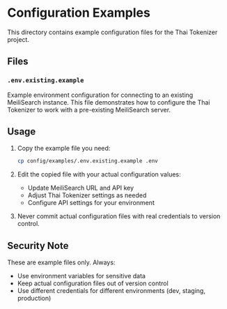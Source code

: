 # Configuration Examples

This directory contains example configuration files for the Thai Tokenizer project.

## Files

### `.env.existing.example`
Example environment configuration for connecting to an existing MeiliSearch instance. This file demonstrates how to configure the Thai Tokenizer to work with a pre-existing MeiliSearch server.

## Usage

1. Copy the example file you need:
   ```bash
   cp config/examples/.env.existing.example .env
   ```

2. Edit the copied file with your actual configuration values:
   - Update MeiliSearch URL and API key
   - Adjust Thai Tokenizer settings as needed
   - Configure API settings for your environment

3. Never commit actual configuration files with real credentials to version control.

## Security Note

These are example files only. Always:
- Use environment variables for sensitive data
- Keep actual configuration files out of version control
- Use different credentials for different environments (dev, staging, production)